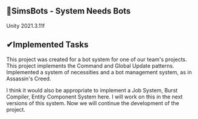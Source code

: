 ## 🤖SimsBots - System Needs Bots
Unity 2021.3.11f

## ✔Implemented Tasks
This project was created for a bot system for one of our team's projects. This project implements the Command and Global Update patterns. 
Implemented a system of necessities and a bot management system, as in Assassin's Creed.

I think it would also be appropriate to implement a Job System, Burst Compiler, Entity Component System here. I will work on this in the next versions of this system. Now we will continue the development of the project.
